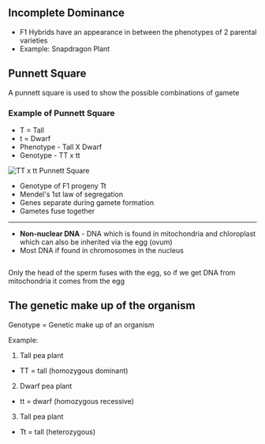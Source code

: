 ## Incomplete Dominance

- F1 Hybrids have an appearance in between the phenotypes of 2 parental varieties
- Example: Snapdragon Plant

## Punnett Square

A punnett square is used to show the possible combinations of gamete

### Example of Punnett Square

- T = Tall
- t = Dwarf
- Phenotype - Tall X Dwarf
- Genotype - TT x tt

![TT x tt Punnett Square](genetic-inheritance/punnett-square.png)

- Genotype of F1 progeny Tt
- Mendel's 1st law of segregation
- Genes separate during gamete formation
- Gametes fuse together

---

- **Non-nuclear DNA** - DNA which is found in mitochondria and chloroplast which can also be inherited via the egg (ovum)
- Most DNA if found in chromosomes in the nucleus

![]()

Only the head of the sperm fuses with the egg, so if we get DNA from mitochondria it comes from the egg

## The genetic make up of the organism

Genotype = Genetic make up of an organism

Example:
1. Tall pea plant
  - TT = tall (homozygous dominant)
2. Dwarf pea plant
  - tt = dwarf (homozygous recessive)
3. Tall pea plant
  - Tt = tall (heterozygous)


